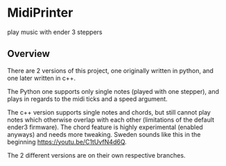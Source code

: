 # MidiPrinter
play music with ender 3 steppers

## Overview
There are 2 versions of this project, one originally written in python, and one later written in c++.

The Python one supports only single notes (played with one stepper), and plays in regards to the midi ticks and a speed argument.

The c++ version supports single notes and chords, but still cannot play notes which otherwise overlap with each other (limitations of the default ender3 firmware). The chord feature is highly experimental (enabled anyways) and needs more tweaking. Sweden sounds like this in the beginning https://youtu.be/C1tUvfN4d6Q.

The 2 different versions are on their own respective branches.

